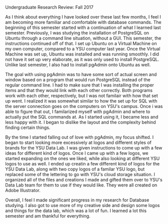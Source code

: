 Undergraduate Research Review: Fall 2017

As I think about everything I have looked over these last few months, I feel I am becoming more familiar and comfortable with database commands. The beginning of this semester started with a continuation of what I learned last semester. Previously, I was studying the installation of PostgreSQL on Ubuntu through a command line situation, without a GUI. This semester, the instructions continued off of that. I set up Ubuntu on a Virtual Machine on my own computer, compared to a YSU computer last year. Once the Virtual Machine was set up, Ubuntu was installed and was running smoothly. I did not have it set up very elaborate, as it was only used to install PostgreSQL. Unlike last semester, I also had to install pgAdmin onto Ubuntu as well. 

The goal with using pgAdmin was to have some sort of actual screen and window based on a program that would run PostgreSQL instead of the regular command line. I had to make sure that I was installing the proper items and that they would link with each other correctly. Both programs work with each other, respectively, but I was not familair with how that set up went. I realized it was somewhat similar to how the set up for SQL with the server connection goes on the computers on YSU's campus. Once i was able to figure that out, I familarized myself with pgAdmin and where to actually put the SQL commands at. As I started using it, I became less and less happy with it. I began to dislike the layout and the complexity behind finding certain things. 

By the time I started falling out of love with pgAdmin, my focus shifted. I began to start looking more excessively at logos and different styles of brands for the YSU Data Lab. I was given instructions to come up with a few ideas for different kind of logos. Once I came up with a few logos, we started expanding on the ones we liked, while also looking at different YSU logos to use as well. I ended up creatin a few different kind of logos for the YSU Data Lab, along with two copy logos of a familar YSU logo, but replaced some of the lettering to go with YSU's cloud storage situation. I organized all of the files and creations I made and gifted them over to YSU's Data Lab team for them to use if they would like. They were all created on Adobe Illustrator. 

Overall, I feel I made significant progress in my research for Database studying. I also got to use more of my creative side and design some logos and things for the data lab, which was a lot of fun. I learned a lot this semester and am thankful for everything. 
